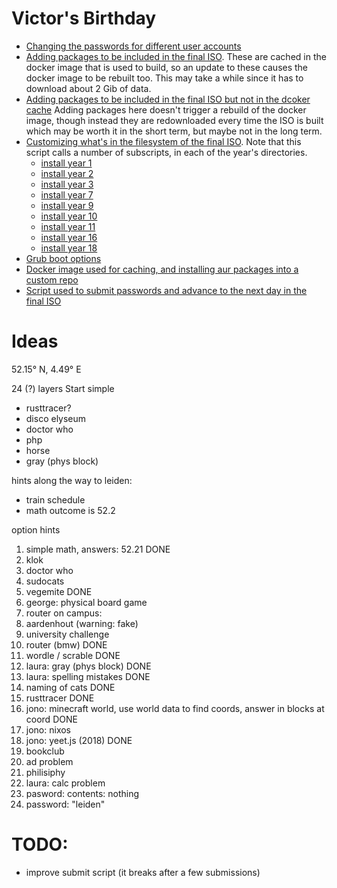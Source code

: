 
# Victor's Birthday


* [Changing the passwords for different user accounts](./generate_shadow.py)
* [Adding packages to be included in the final ISO](./packages.x86_64). These are cached in the docker image that is used to build, so an update to these 
causes the docker image to be rebuilt too. This may take a while since it has to download about 2 Gib of data.
* [Adding packages to be included in the final ISO but not in the dcoker cache](./packages.x86_64.uncached) Adding packages here doesn't trigger a rebuild of the docker
image, though instead they are redownloaded every time the ISO is built which may be worth it in the short term, but maybe not in the long term.
* [Customizing what's in the filesystem of the final ISO](./build_script_in_docker.sh). Note that this script calls a number of subscripts, in each of the year's directories.
    * [install year 1](./01_math/install.sh)
    * [install year 2](./year2/install.sh)
    * [install year 3](./03_router_bmw/install.sh)
    <!-- * [install year 4](./year4/install.sh) -->
    <!-- * [install year 5](./year5/install.sh) -->
    <!-- * [install year 6](./year6/install.sh) -->
    * [install year 7](./07_campus_router/install.sh)
    <!-- * [install year 8](./year8/install.sh) -->
    * [install year 9](./09_vegemite/install.sh)
    * [install year 10](./10_cats/install.sh)
    * [install year 11](./12_tapeworm/install.sh)
    <!-- * [install year 12](./year12/install.sh) -->
    <!-- * [install year 13](./year13/install.sh) -->
    <!-- * [install year 14](./year14/install.sh) -->
    <!-- * [install year 15](./year15/install.sh) -->
    * [install year 16](./16_minecraft/install.sh)
    <!-- * [install year 17](./year17/install.sh) -->
    * [install year 18](./18_yeetjs/install.sh)
    <!-- * [install year 19](./year19/install.sh) -->
    <!-- * [install year 20](./year20/install.sh) -->
    <!-- * [install year 21](./year21/install.sh) -->
    <!-- * [install year 22](./year22/install.sh) -->
    <!-- * [install year 23](./year23/install.sh) -->
    <!-- * [install year 24](./year24/install.sh) -->
* [Grub boot options](./grub.cfg)
* [Docker image used for caching, and installing aur packages into a custom repo](./Dockerfile)
* [Script used to submit passwords and advance to the next day in the final ISO](./submit.py)


# Ideas

52.15° N, 4.49° E

24 (?) layers
Start simple

* rusttracer?
* disco elyseum
* doctor who
* php
* horse
* gray (phys block)

hints along the way to leiden:

* train schedule
* math outcome is 52.2

option hints


1. simple math, answers: 52.21 DONE
2. klok
3. doctor who
4. sudocats
5. vegemite DONE
6. george: physical board game
7. router on campus: 
8. aardenhout (warning: fake)
9. university challenge
10. router (bmw) DONE
11. wordle / scrable DONE
12. laura: gray (phys block) DONE
13. laura: spelling mistakes DONE
14. naming of cats DONE
15. rusttracer DONE
16. jono: minecraft world, use world data to find coords, answer in blocks at coord DONE
17. jono: nixos
18. jono: yeet.js (2018) DONE
19. bookclub
20. ad problem
21. philisiphy
22. laura: calc problem
23. pasword: contents: nothing
24. password: "leiden"

# TODO:
* improve submit script (it breaks after a few submissions)

